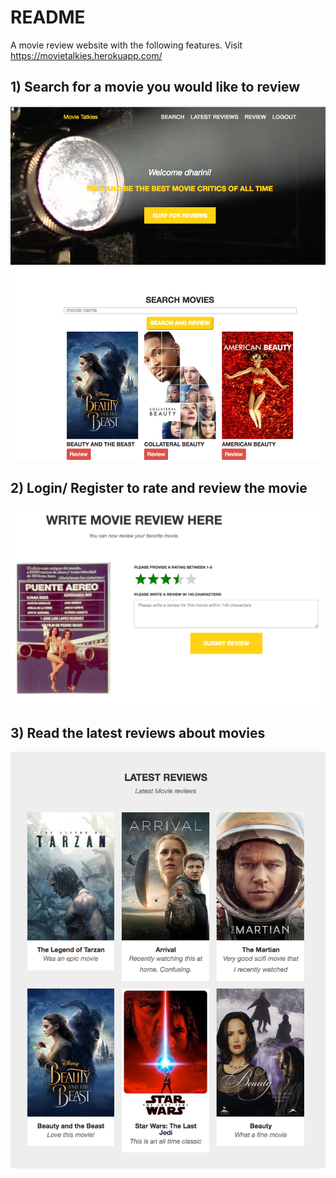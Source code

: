 # README

A movie review website with the following features. Visit https://movietalkies.herokuapp.com/

## 1) Search for a movie you would like to review
![alt movie_talkies_review](https://raw.githubusercontent.com/dharinim/movietalkies/master/public/assets/movietalkies_search.png)

## 2) Login/ Register to rate and review the movie
![alt movie_talkies_review](https://raw.githubusercontent.com/dharinim/movietalkies/master/public/assets/movie_talkies_review.png)

## 3) Read the latest reviews about movies
![alt movie_talkies_review](https://raw.githubusercontent.com/dharinim/movietalkies/master/public/assets/movietalkies_latest_reviews.png)


